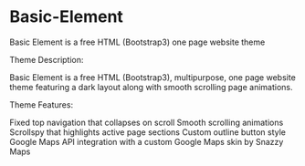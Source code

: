 # Basic-Element
Basic Element is a free HTML (Bootstrap3) one page website theme

Theme Description:

Basic Element is a free HTML (Bootstrap3), multipurpose, one page website theme featuring a dark layout along with smooth scrolling page animations.

Theme Features:

Fixed top navigation that collapses on scroll
Smooth scrolling animations
Scrollspy that highlights active page sections
Custom outline button style
Google Maps API integration with a custom Google Maps skin by Snazzy Maps
